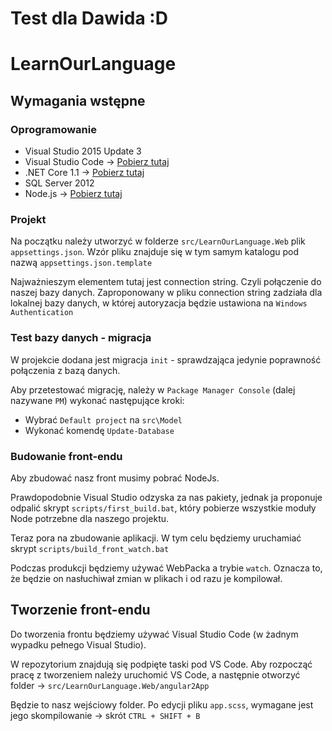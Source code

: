 # Test dla Dawida :D

# LearnOurLanguage
## Wymagania wstępne
### Oprogramowanie
+ Visual Studio 2015 Update 3
+ Visual Studio Code -> [Pobierz tutaj](https://code.visualstudio.com/)
+ .NET Core 1.1 -> [Pobierz tutaj](https://www.microsoft.com/net/download/core#/current)
+ SQL Server 2012
+ Node.js -> [Pobierz tutaj](https://nodejs.org/en/)

### Projekt
Na początku należy utworzyć w folderze `src/LearnOurLanguage.Web` plik `appsettings.json`. 
Wzór pliku znajduje się w tym samym katalogu pod nazwą `appsettings.json.template`

Najważnieszym elementem tutaj jest connection string. Czyli połączenie do naszej bazy danych.
Zaproponowany w pliku connection string zadziała dla lokalnej bazy danych, w której autoryzacja będzie 
ustawiona na `Windows Authentication`

### Test bazy danych - migracja
W projekcie dodana jest migracja `init` - sprawdzająca jedynie poprawność połączenia z bazą danych.

Aby przetestować migrację, należy w `Package Manager Console` (dalej nazywane `PM`) wykonać następujące kroki:
+ Wybrać `Default project` na `src\Model`
+ Wykonać komendę `Update-Database`

### Budowanie front-endu
Aby zbudować nasz front musimy pobrać NodeJs.

Prawdopodobnie Visual Studio odzyska za nas pakiety, jednak ja proponuje odpalić skrypt `scripts/first_build.bat`, 
który pobierze wszystkie moduły Node potrzebne dla naszego projektu.

Teraz pora na zbudowanie aplikacji. W tym celu będziemy uruchamiać skrypt `scripts/build_front_watch.bat`

Podczas produkcji będziemy używać WebPacka a trybie `watch`. Oznacza to, że będzie on nasłuchiwał zmian w plikach 
i od razu je kompilował.


## Tworzenie front-endu
Do tworzenia frontu będziemy używać Visual Studio Code (w żadnym wypadku pełnego Visual Studio).

W repozytorium znajdują się podpięte taski pod VS Code. Aby rozpocząć pracę z tworzeniem należy uruchomić VS Code, a następnie otworzyć folder -> `src/LearnOurLanguage.Web/angular2App`

Będzie to nasz wejściowy folder. Po edycji pliku `app.scss`, wymagane jest jego skompilowanie -> skrót `CTRL + SHIFT + B`


